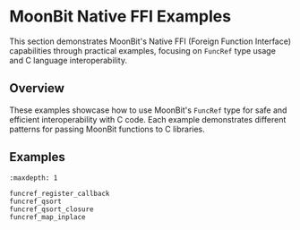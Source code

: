 # MoonBit Native FFI Examples

This section demonstrates MoonBit's Native FFI (Foreign Function Interface) capabilities through practical examples, focusing on `FuncRef` type usage and C language interoperability.

## Overview

These examples showcase how to use MoonBit's `FuncRef` type for safe and efficient interoperability with C code. Each example demonstrates different patterns for passing MoonBit functions to C libraries.

## Examples

```{toctree}
:maxdepth: 1

funcref_register_callback
funcref_qsort
funcref_qsort_closure
funcref_map_inplace
```

